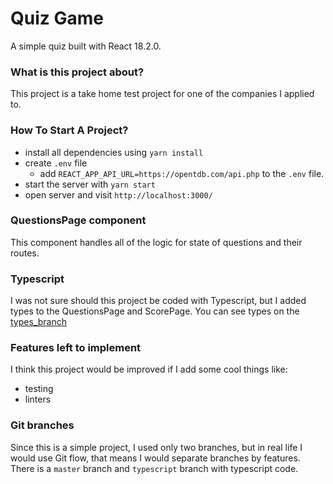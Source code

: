 # Quiz Game
A simple quiz built with React 18.2.0. 

### What is this project about?
This project is a take home test project for one of the companies I applied to. 
### How To Start A Project?
 - install all dependencies using `yarn install`
 - create `.env` file
    - add `REACT_APP_API_URL=https://opentdb.com/api.php` to the `.env` file.
 - start the server with `yarn start`
 - open server and visit `http://localhost:3000/`

### QuestionsPage component
This component handles all of the logic for state of questions and their routes.

### Typescript
I was not sure should this project be coded with Typescript, but I added types to the QuestionsPage and ScorePage. You can see types on the [types_branch](https://github.com/tonkec/react_quiz/tree/typescript)

### Features left to implement
I think this project would be improved if I add some cool things like:
 - testing
 - linters

### Git branches
Since this is a simple project, I used only two branches, but in real life I would use Git flow, that means I would separate branches by features. There is a `master` branch and `typescript` branch with typescript code.